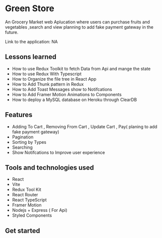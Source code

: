 # Green Store

An Grocery Market web Aplucation where users can purchase fruits and vegetables ,search and view
planning to add fake payment gateway in the future.

Link to the application: NA


## Lessons learned

- How to use Redux Toolkit to fetch Data from Api and mange the state
- How to use Redux With Typescript
- How to Organize the file tree in React App
- How to Add Thunk pattern in Redux
- How to Add Toast Messages show to Notifcations
- How to Add Framer Motion Animations to Components
- How to deploy a MySQL database on Heroku through ClearDB

## Features

- Adding To Cart , Removing From Cart , Update Cart , Pay( planing to add fake payment gateway)
- Pagination
- Sorting by Types
- Searching
- Show Notifcations to Improve user experience

## Tools and technologies used

- React 
- Vite
- Redux Tool Kit
- React Router
- React TypeScript
- Framer Motion
- Nodejs + Express ( For Api)
- Styled Components


## Get started

